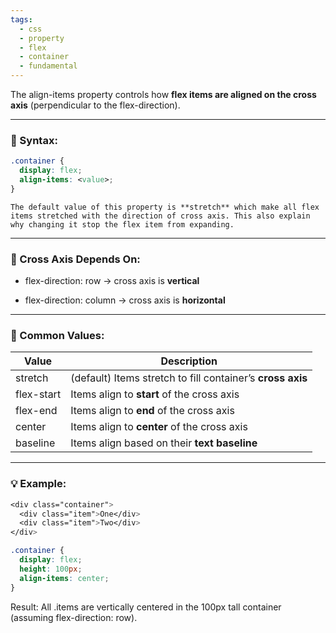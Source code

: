 ```yaml
---
tags:
  - css
  - property
  - flex
  - container
  - fundamental
---
```


The align-items property controls how **flex items are aligned on the cross axis** (perpendicular to the flex-direction).

---

### **📐 Syntax:**

```css
.container {
  display: flex;
  align-items: <value>;
}
```

```ad-note
The default value of this property is **stretch** which make all flex items stretched with the direction of cross axis. This also explain why changing it stop the flex item from expanding.
```

---

### **🧭 Cross Axis Depends On:**

- flex-direction: row → cross axis is **vertical**
    
- flex-direction: column → cross axis is **horizontal**
    

---

### **🔑 Common Values:**

|**Value**|**Description**|
|---|---|
|stretch|(default) Items stretch to fill container’s **cross axis**|
|flex-start|Items align to **start** of the cross axis|
|flex-end|Items align to **end** of the cross axis|
|center|Items align to **center** of the cross axis|
|baseline|Items align based on their **text baseline**|

---

### **💡 Example:**

```css
<div class="container">
  <div class="item">One</div>
  <div class="item">Two</div>
</div>
```

```css
.container {
  display: flex;
  height: 100px;
  align-items: center;
}
```

Result: All .items are vertically centered in the 100px tall container (assuming flex-direction: row).

